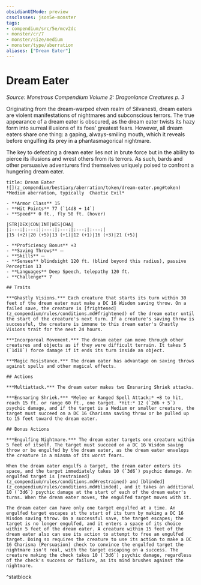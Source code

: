 ```yaml
---
obsidianUIMode: preview
cssclasses: json5e-monster
tags:
- compendium/src/5e/mcv2dc
- monster/cr/7
- monster/size/medium
- monster/type/aberration
aliases: ["Dream Eater"]
---
```

# Dream Eater
*Source: Monstrous Compendium Volume 2: Dragonlance Creatures p. 3*  

Originating from the dream-warped elven realm of Silvanesti, dream eaters are violent manifestations of nightmares and subconscious terrors. The true appearance of a dream eater is obscured, as the dream eater twists its hazy form into surreal illusions of its foes' greatest fears. However, all dream eaters share one thing: a gaping, always-smiling mouth, which it reveals before engulfing its prey in a phantasmagorical nightmare.

The key to defeating a dream eater lies not in brute force but in the ability to pierce its illusions and wrest others from its terrors. As such, bards and other persuasive adventurers find themselves uniquely poised to confront a hungering dream eater.

```ad-statblock
title: Dream Eater
![](z_compendium/bestiary/aberration/token/dream-eater.png#token)
*Medium aberration, typically  Chaotic Evil*

- **Armor Class** 15 
- **Hit Points** 77 (`14d8 + 14`)
- **Speed** 0 ft., fly 50 ft. (hover)

|STR|DEX|CON|INT|WIS|CHA|
|:---:|:---:|:---:|:---:|:---:|:---:|
|15 (+2)|20 (+5)|13 (+1)|12 (+1)|16 (+3)|21 (+5)|

- **Proficiency Bonus** +3
- **Saving Throws** ⏤
- **Skills** ⏤
- **Senses** blindsight 120 ft. (blind beyond this radius), passive Perception 13
- **Languages** Deep Speech, telepathy 120 ft.
- **Challenge** 7

## Traits

***Ghastly Visions.*** Each creature that starts its turn within 30 feet of the dream eater must make a DC 16 Wisdom saving throw. On a failed save, the creature is [frightened](z_compendium/rules/conditions.md#frightened) of the dream eater until the start of the creature's next turn. If a creature's saving throw is successful, the creature is immune to this dream eater's Ghastly Visions trait for the next 24 hours.

***Incorporeal Movement.*** The dream eater can move through other creatures and objects as if they were difficult terrain. It takes 5 (`1d10`) force damage if it ends its turn inside an object.

***Magic Resistance.*** The dream eater has advantage on saving throws against spells and other magical effects.

## Actions

***Multiattack.*** The dream eater makes two Ensnaring Shriek attacks.

***Ensnaring Shriek.*** *Melee or Ranged Spell Attack:* +8 to hit, reach 15 ft. or range 60 ft., one target. *Hit:* 12 (`2d6 + 5`) psychic damage, and if the target is a Medium or smaller creature, the target must succeed on a DC 16 Charisma saving throw or be pulled up to 15 feet toward the dream eater.

## Bonus Actions

***Engulfing Nightmare.*** The dream eater targets one creature within 5 feet of itself. The target must succeed on a DC 16 Wisdom saving throw or be engulfed by the dream eater, as the dream eater envelops the creature in a miasma of its worst fears.

When the dream eater engulfs a target, the dream eater enters its space, and the target immediately takes 10 (`3d6`) psychic damage. An engulfed target is [restrained](z_compendium/rules/conditions.md#restrained) and [blinded](z_compendium/rules/conditions.md#blinded), and it takes an additional 10 (`3d6`) psychic damage at the start of each of the dream eater's turns. When the dream eater moves, the engulfed target moves with it.

The dream eater can have only one target engulfed at a time. An engulfed target escapes at the start of its turn by making a DC 16 Wisdom saving throw. On a successful save, the target escapes; the target is no longer engulfed, and it enters a space of its choice within 5 feet of the dream eater. A creature within 15 feet of the dream eater also can use its action to attempt to free an engulfed target. Doing so requires the creature to use its action to make a DC 16 Charisma (Persuasion) check to convince the engulfed target the nightmare isn't real, with the target escaping on a success. The creature making the check takes 10 (`3d6`) psychic damage, regardless of the check's success or failure, as its mind brushes against the nightmare.
```
^statblock